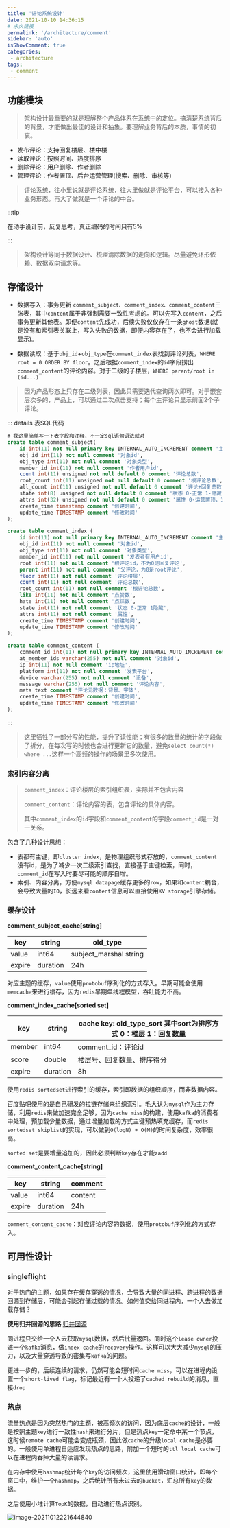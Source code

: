 ```yaml
---
title: '评论系统设计'
date: 2021-10-10 14:36:15
# 永久链接
permalink: '/architecture/comment'
sidebar: 'auto'
isShowComment: true
categories:
 - architecture
tags:
 - comment
---
```




## 功能模块

>   架构设计最重要的就是理解整个产品体系在系统中的定位。搞清楚系统背后的背景，才能做出最佳的设计和抽象。要理解业务背后的本质，事情的初衷。

-   发布评论：支持回复楼层、楼中楼
-   读取评论：按照时间、热度排序
-   删除评论：用户删除、作者删除
-   管理评论：作者置顶、后台运营管理(搜索、删除、审核等)

>   评论系统，往小里说就是评论系统，往大里做就是评论平台，可以接入各种业务形态。再大了做就是一个评论的中台。

:::tip

在动手设计前，反复思考，真正编码的时间只有5%

:::



>   架构设计等同于数据设计、梳理清除数据的走向和逻辑。尽量避免环形依赖、数据双向请求等。



## 存储设计

-   数据写入：事务更新 `comment_subject、comment_index、comment_content`三张表，其中`content`属于非强制需要一致性考虑的。可以先写入`content`，之后事务更新其他表。即便`content`先成功，后续失败仅仅存在一条`ghost`数据(就是没有和索引表关联上，写入失败的数据，即便内容存在了，也不会进行加载显示)。

-   数据读取：基于`obj_id`+`obj_type`在`comment_index`表找到评论列表，`WHERE root = 0 ORDER BY floor`。之后根据`comment_index`的`id`字段捞出`comment_content`的评论内容。对于二级的子楼层，`WHERE parent/root in (id...)`

>   因为产品形态上只存在二级列表，因此只需要迭代查询两次即可。对于嵌套层次多的，产品上，可以通过二次点击支持；每个主评论只显示前面2个子评论。

::: details 表SQL代码

```sql
# 我这里简单写一下表字段和注释，不一定sql语句语法就对
create table comment_subject(
	id int(11) not null primary key INTERNAL_AUTO_INCREMENT comment '主键',
	obj_id int(11) not null comment '对象id',
	obj_type int(11) not null comment '对象类型',
	member_id int(11) not null comment '作者用户id',
	count int(11) unsigned not null default 0 comment '评论总数',
	root_count int(11) unsigned not null default 0 comment '根评论总数',
	all_count int(11) unsigned not null default 0 comment '评论+回复总数',
	state int(8) unsigned not null default 0 comment '状态 0-正常 1-隐藏',
	attrs int(32) unsigned not null default 0 comment '属性 0-运营置顶，1-up置顶，2-大数据过滤',
	create_time timestamp comment '创建时间',
	update_time TIMESTAMP comment '修改时间'
);

create table comment_index (
	id int(11) not null primary key INTERNAL_AUTO_INCREMENT comment '主键',
	obj_id int(11) not null comment '对象id',
	obj_type int(11) not null comment '对象类型',
	member_id int(11) not null comment '发表者有用户id',
	root int(11) not null comment '根评论id，不为0是回复评论',
	parent int(11) not null comment '父评论，为0是root评论',
	floor int(11) not null comment '评论楼层',
	count int(11) not null comment '评论总数',
	root_count int(11) not null comment '根评论总数',
	like int(11) not null comment '点赞数',
	hate int(11) not null comment '点踩数',
	state int(11) not null comment '状态 0-正常 1隐藏',
	attrs int(11) not null comment '属性',
	create_time TIMESTAMP comment '创建时间',
	update_time TIMESTAMP comment '修改时间'
);

create table comment_content (
	comment_id int(11) not null primary key INTERNAL_AUTO_INCREMENT comment '主键 和 comment_index的id对应',
	at_member_ids varchar(255) not null comment '对象id',
	ip int(11) not null comment 'ip地址',
	platform int(11) not null comment '发表平台',
	device varchar(255) not null comment '设备',
	message varchar(255) not null comment '评论内容',
	meta text comment '评论元数据：背景、字体',
	create_time TIMESTAMP comment '创建时间',
	update_time TIMESTAMP comment '修改时间'
);
```

:::

>   这里牺牲了一部分写的性能，提升了读性能；有很多的数量的统计的字段做了拆分，在每次写的时候也会进行更新它的数量，避免`select count(*) where ...`这样一个高频的操作的场景里多次使用。



### 索引内容分离

>   `comment_index`：评论楼层的索引组织表，实际并不包含内容
>
>   `comment_content`：评论内容的表，包含评论的具体内容。
>
>   其中`comment_index`的`id`字段和`comment_content`的字段`comment_id`是一对一关系。

包含了几种设计思想：

-   表都有主键，即`cluster index`，是物理组织形式存放的，`comment_content`没有id，是为了减少一次二级索引查找，直接基于主键检索，同时，`comment_id`在写入时要尽可能的顺序自增。
-   索引、内容分离，方便`mysql datapage`缓存更多的`row`，如果和`content`耦合，会导致大量的`IO`，长远来看`content`信息可以直接使用`KV storage`引擎存储。



### 缓存设计

**comment_subject_cache[string]**

| key    | string   | old_type               |
| ------ | -------- | ---------------------- |
| value  | int64    | subject_marshal string |
| expire | duration | 24h                    |

对应主题的缓存，`value`使用`protobuf`序列化的方式存入。早期可能会使用`memcache`来进行缓存，因为`redis`早期单线程模型，吞吐能力不高。



**comment_index_cache[sorted set]**

| key    | string   | cache key: old_type_sort 其中sort为排序方式 0：楼层 1：回复数量 |
| ------ | -------- | ------------------------------------------------------------ |
| member | int64    | comment_id：评论id                                           |
| score  | double   | 楼层号、回复数量、排序得分                                   |
| expire | duration | 8h                                                           |

使用`redis sortedset`进行索引的缓存，索引即数据的组织顺序，而非数据内容。

百度贴吧使用的是自己研发的拉链存储来组织索引。毛大认为`mysql`作为主力存储，利用`redis`来做加速完全足够，因为`cache miss`的构建，使用`kafka`的消费者中处理，预加载少量数据，通过增量加载的方式主键预热填充缓存，而`redis sortedset skiplist`的实现，可以做到`O(logN) + O(M)`的时间复杂度，效率很高。

`sorted set`是要增量追加的，因此必须判断`key`存在才能`zadd`



**comment_content_cache[string]**

| key    | string   | comment |
| ------ | -------- | ------- |
| value  | int64    | content |
| expire | duration | 24h     |

`comment_content_cache`：对应评论内容的数据，使用`protobuf`序列化的方式存入。



## 可用性设计

### singleflight

对于热门的主题，如果存在缓存穿透的情况，会导致大量的同进程、跨进程的数据回源到存储层，可能会引起存储过载的情况。如何值交给同进程内，一个人去做加载存储？

**使用归并回源的思路** [归并回源](https://pkg.go.dev/golang.org/x/sync/singleflight)

同进程只交给一个人去获取`mysql`数据，然后批量返回。同时这个`lease owner`投递一个`kafka`消息，做`index cache`的`recovery`操作。这样可以大大减少`mysql`的压力，以及大量穿透导致的密集写`kafka`的问题。

更进一步的，后续连续的请求，仍然可能会短时间`cache miss`，可以在进程内设置一个`short-lived flag`，标记最近有一个人投递了`cached rebuild`的消息，直接`drop`



### 热点

流量热点是因为突然热门的主题，被高频次的访问，因为底层`cache`的设计，一般是按照主题`key`进行一致性`hash`来进行分片，但是热点`key`一定命中某一个节点，这时候`remote cache`可能会变成瓶颈，因此做`cache`的升级`local cache`是必要的。一般使用单进程自适应发现热点的思路，附加一个短时的`ttl local cache`可以在进程内吞掉大量的读请求。

在内存中使用`hashmap`统计每个`key`的访问频次，这里使用滑动窗口统计，即每个窗口中，维护一个`hashmap`，之后统计所有未过去的`bucket`，汇总所有`key`的数据。

之后使用小堆计算`TopK`的数据，自动进行热点识别。

![image-20211012221644840](/vue-blog/assets/images/image-20211012221644840.png)



